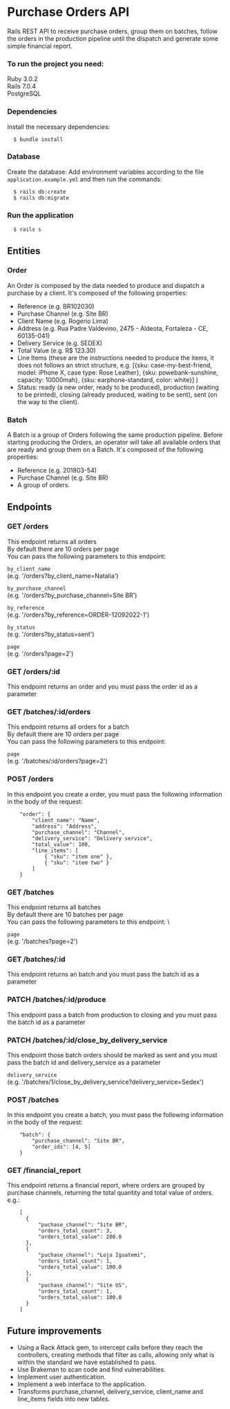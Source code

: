 # Purchase Orders API

Rails REST API to receive purchase orders, group them on batches, follow the orders in the production pipeline until the dispatch and generate some simple financial report.

### To run the project you need:

Ruby 3.0.2 \
Rails 7.0.4 \
PostgreSQL

### Dependencies

Install the necessary dependencies:

```
  $ bundle install
```

### Database

Create the database:
Add environment variables according to the file ```application.example.yml``` and then run the commands:

```
  $ rails db:create
  $ rails db:migrate
```

### Run the application

```
  $ rails s
```

## Entities

### Order

An Order is composed by the data needed to produce and dispatch a purchase by a client. It's composed of the following properties:

- Reference (e.g. BR102030)
- Purchase Channel (e.g. Site BR)
- Client Name (e.g. Rogerio Lima)
- Address (e.g. Rua Padre Valdevino, 2475 - Aldeota, Fortaleza - CE, 60135-041)
- Delivery Service (e.g. SEDEX)
- Total Value (e.g. R$ 123.30)
- Line Items (these are the instructions needed to produce the items, it does not follows an strict structure, e.g. [{sku: case-my-best-friend, model: iPhone X, case type: Rose Leather}, {sku: powebank-sunshine, capacity: 10000mah}, {sku: earphone-standard, color: white}] )
- Status: ready (a new order, ready to be produced), production (waiting to be printed), closing (already produced, waiting to be sent), sent (on the way to the client).

### Batch

A Batch is a group of Orders following the same production pipeline. Before starting producing the Orders, an operator will take all available orders that are ready and group them on a Batch. It's composed of the following properties:

- Reference (e.g. 201803-54)
- Purchase Channel (e.g. Site BR)
- A group of orders.

## Endpoints

### GET /orders
This endpoint returns all orders \
By default there are 10 orders per page \
You can pass the following parameters to this endpoint: 

`by_client_name` \
(e.g. '/orders?by_client_name=Natalia') 

`by_purchase_channel` \
(e.g. '/orders?by_purchase_channel=Site BR') 

`by_reference` \
(e.g. '/orders?by_reference=ORDER-12092022-1') 

`by_status`\
(e.g. '/orders?by_status=sent')

`page`\
(e.g. '/orders?page=2')

### GET /orders/:id
This endpoint returns an order and you must pass the order id as a parameter

### GET /batches/:id/orders
This endpoint returns all orders for a batch \
By default there are 10 orders per page \
You can pass the following parameters to this endpoint: 

`page`\
(e.g. '/batches/:id/orders?page=2')

### POST /orders
In this endpoint you create a order, you must pass the following information in the body of the request:

```
    "order": {
        "client_name": "Name",
        "address": "Address",
        "purchase_channel": "Channel",
        "delivery_service": "Delivery service",
        "total_value": 100,
        "line_items": [
            { "sku": "item one" },
            { "sku": "item two" }
        ]
    }
```

### GET /batches
This endpoint returns all batches \
By default there are 10 batches per page \
You can pass the following parameters to this endpoint: \

`page`\
(e.g. '/batches?page=2')

### GET /batches/:id
This endpoint returns an batch and you must pass the batch id as a parameter

### PATCH /batches/:id/produce
This endpoint pass a batch from production to closing and you must pass the batch id as a parameter

### PATCH /batches/:id/close_by_delivery_service
This endpoint those batch orders should be marked as sent and you must pass the batch id and delivery_service as a parameter

`delivery_service`\
(e.g. '/batches/1/close_by_delivery_service?delivery_service=Sedex')

### POST /batches
In this endpoint you create a batch, you must pass the following information in the body of the request:
```
    "batch": {
        "purchase_channel": "Site BR",
        "order_ids": [4, 5]
    }
```

### GET /financial_report
This endpoint returns a financial report, where orders are grouped by purchase channels, returning the total quantity and total value of orders.
e.g.:
```
    [
      {
          "puchase_channel": "Site BR",
          "orders_total_count": 3,
          "orders_total_value": 200.0
      },
      {
          "puchase_channel": "Loja Iguatemi",
          "orders_total_count": 1,
          "orders_total_value": 100.0
      },
      {
          "puchase_channel": "Site US",
          "orders_total_count": 1,
          "orders_total_value": 100.0
      }
    ]
```

## Future improvements
- Using a Rack Attack gem, to intercept calls before they reach the controllers, creating methods that filter as calls, allowing only what is within the standard we have established to pass.
- Use Brakeman to scan code and find vulnerabilities.
- Implement user authentication.
- Implement a web interface to the application.
- Transforms purchase_channel, delivery_service, client_name and line_items fields into new tables.
